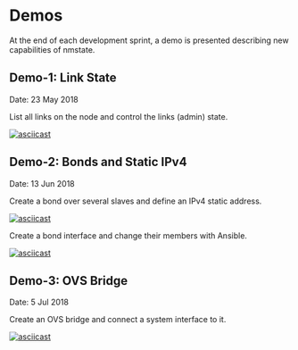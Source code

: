 # Demos
At the end of each development sprint, a demo is presented describing
new capabilities of nmstate.

## Demo-1: Link State
Date: 23 May 2018

List all links on the node and control the links (admin) state.

[![asciicast](https://asciinema.org/a/KglHfhCVn1ISWBON5PetD9BAm.png)](https://asciinema.org/a/KglHfhCVn1ISWBON5PetD9BAm)


## Demo-2: Bonds and Static IPv4
Date: 13 Jun 2018

Create a bond over several slaves and define an IPv4 static address.

[![asciicast](https://asciinema.org/a/xZNpB6Pl7Vo0yyDlSpAduYEuE.png)](https://asciinema.org/a/xZNpB6Pl7Vo0yyDlSpAduYEuE)


Create a bond interface and change their members with Ansible.

[![asciicast](https://asciinema.org/a/Ny2rkdpHJaZGnBWK8o3og5sGX.png)](https://asciinema.org/a/Ny2rkdpHJaZGnBWK8o3og5sGX)


## Demo-3: OVS Bridge
Date: 5 Jul 2018

Create an OVS bridge and connect a system interface to it.

[![asciicast](https://asciinema.org/a/bv2g1RHADTjokXH4uYFljpNC6.png)](https://asciinema.org/a/bv2g1RHADTjokXH4uYFljpNC6)
